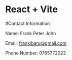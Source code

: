 # React + Vite

#Contact Information

Name: Frank Peter John

Email: frankibaru@gmail.com

Phone Number: 0765772023
